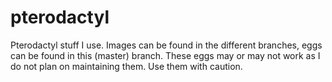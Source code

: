 # pterodactyl
Pterodactyl stuff I use. Images can be found in the different branches, eggs can be found in this (master) branch.
These eggs may or may not work as I do not plan on maintaining them. Use them with caution.
